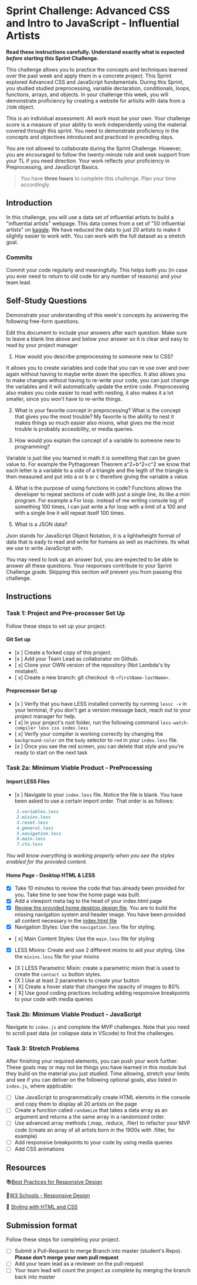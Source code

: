 # Sprint Challenge: Advanced CSS and Intro to JavaScript - Influential Artists

**Read these instructions carefully. Understand exactly what is expected _before_ starting this Sprint Challenge.**

This challenge allows you to practice the concepts and techniques learned over the past week and apply them in a concrete project. This Sprint explored Advanced CSS and JavaScript fundamentals. During this Sprint, you studied studied preprocessing, variable declaration, conditionals, loops, functions, arrays, and objects. In your challenge this week, you will demonstrate proficiency by creating a website for artisits with data from a `JSON` object.

This is an individual assessment. All work must be your own. Your challenge score is a measure of your ability to work independently using the material covered through this sprint. You need to demonstrate proficiency in the concepts and objectives introduced and practiced in preceding days.

You are not allowed to collaborate during the Sprint Challenge. However, you are encouraged to follow the twenty-minute rule and seek support from your TL if you need direction. Your work reflects your proficiency in Preprocessing, and JavaScript Basics.

> You have **three hours** to complete this challenge. Plan your time accordingly.

## Introduction

In this challenge, you will use a data set of influential artists to build a "influential artists" webpage. This data comes from a set of "50 influential artists" on [kaggle](https://www.kaggle.com/ikarus777/best-artworks-of-all-time). We have reduced the data to just 20 artists to make it slightly easier to work with. You can work with the full dataset as a stretch goal.

### Commits

Commit your code regularly and meaningfully. This helps both you (in case you ever need to return to old code for any number of reasons) and your team lead.

## Self-Study Questions

Demonstrate your understanding of this week's concepts by answering the following free-form questions.

Edit this document to include your answers after each question. Make sure to leave a blank line above and below your answer so it is clear and easy to read by your project manager

1. How would you describe preprocessing to someone new to CSS?

It allows you to create variables and code that you can re use over and over again without having to maybe write down the specifics. It also allows you to make changes without having to re-write your code, you can just change the variables and it will automatically update the entire code. Preprocessing also makes you code easier to read with nesting, it also makes it a lot smaller, since you won't have to re-write things. 

2. What is your favorite concept in preprocessing? What is the concept that gives you the most trouble?
 My favorite is the ability to nest it makes things so much easier also mixins, what gives me the most trouble is probably accesibility, or media queries. 


3. How would you explain the concept of a variable to someone new to programming?

Variable is just like you learned in math it is something that can be given value to. For example the Pythagorean Theorem a^2+b^2=c^2 we know that each letter is a variable to a side of a triangle and the legth of the triangle is then measured and put into a or b or c therefore giving the variable a value. 


4. What is the purpose of using functions in code?
 Functions allows the developer to repeat sections of code with just a single line, its like a mini program. For example a For loop. instead of me writing console log of something 100 times, I can just write a for loop with a limit of a 100 and with a single line it will repeat itself 100 times. 


5. What is a JSON data?

Json stands for JavaScript Object Notation, it is a lightwheight format of data that is eady to read and write for humans as well as machines. Its what we use to write JavaScript with. 



You may need to look up an answer but, you are expected to be able to answer all these questions. Your responses contribute to your Sprint Challenge grade. Skipping this section *will* prevent you from passing this challenge.

## Instructions

### Task 1: Project and Pre-processer Set Up

Follow these steps to set up your project:

#### Git Set up

- [x ] Create a forked copy of this project.
- [x ] Add your Team Lead as collaborator on Github.
- [ x] Clone your OWN version of the repository (Not Lambda's by mistake!).
- [ x] Create a new branch: git checkout -b `<firstName-lastName>`.

#### Preprocessor Set up

* [x ] Verify that you have LESS installed correctly by running `lessc -v` in your terminal, if you don't get a version message back, reach out to your project manager for help.
* [ x] In your project's root folder, run the following command `less-watch-compiler less css index.less`
* [ x] Verify your compiler is working correctly by changing the `background-color` on the `body` selector to `red` in your `index.less` file.
* [x ] Once you see the red screen, you can delete that style and you're ready to start on the next task

### Task 2a:  Minimum Viable Product - PreProcessing

#### Import LESS Files

* [x ] Navigate to your `index.less` file. Notice the file is blank. You have been asked to use a certain import order. That order is as follows:

```markdown
    1.variables.less
    2.mixins.less
    3.reset.less
    4.general.less
    5.navigation.less
    6.main.less
    7.cta.less
```

_You will know everything is working properly when you see the styles enabled for the provided content._  

#### Home Page - Desktop HTML & LESS

* [x] Take 10 minutes to review the code that has already been provided for you. Take time to see how the home page was built.
* [X] Add a viewport meta tag to the head of your index.html page
* [X] [Review the provided home desktop design file](design/Desktop.png). You are to build the missing navigation system and header image. You have been provided all content necessary in the [index.html file](index.html)
* [X] Navigation Styles: Use the `navigation.less` file for styling.
* [ x] Main Content Styles: Use the `main.less` file for styling
* [X] LESS Mixins: Create and use 2 different mixins to aid your styling. Use the `mixins.less` file for your mixins
* [X ] LESS Parametric Mixin: create a parametric mixin that is used to create the `contact us` button styles.
* [X ] Use at least 2 parameters to create your button
* [ X] Create a hover state that changes the opacity of images to 80%
* [ X] Use good coding practices including adding responsive breakpoints to your code with media queries

### Task 2b: Minimum Viable Product - JavaScript

Navigate to `index.js` and complete the MVP challenges. Note that you need to scroll past data (or collapse data in VScode) to find the challenges.

### Task 3: Stretch Problems

After finishing your required elements, you can push your work further. These goals may or may not be things you have learned in this module but they build on the material you just studied. Time allowing, stretch your limits and see if you can deliver on the following optional goals, also listed in `index.js`, where applicable:

* [ ] Use JavaScript to programmatically create HTML elemnts in the console and copy them to display all 20 artists on the page
* [ ] Create a function called `randomize` that takes a data array as an argument and returns a the same array in a randomized order.
* [ ] Use advanced array methods (.map, .reduce, .filer) to refactor your MVP code (create an array of all artists born in the 1900s with .filter, for example)
* [ ] Add responsive breakpoints to your code by using media queries
* [ ] Add CSS animations

## Resources

📚[Best Practices for Responsive Design](https://www.browserstack.com/guide/responsive-design-breakpoints)

🤝[W3 Schools - Responsive Design](https://www.w3schools.com/html/html_responsive.asp)

👀 [Styling with HTML and CSS](https://www.w3schools.com/html/html_css.asp)

## Submission format

Follow these steps for completing your project.

- [ ] Submit a Pull-Request to merge <firstName-lastName> Branch into master (student's  Repo). **Please don't merge your own pull request**
- [ ] Add your team lead as a reviewer on the pull-request
- [ ] Your team lead will count the project as complete by merging the branch back into master
